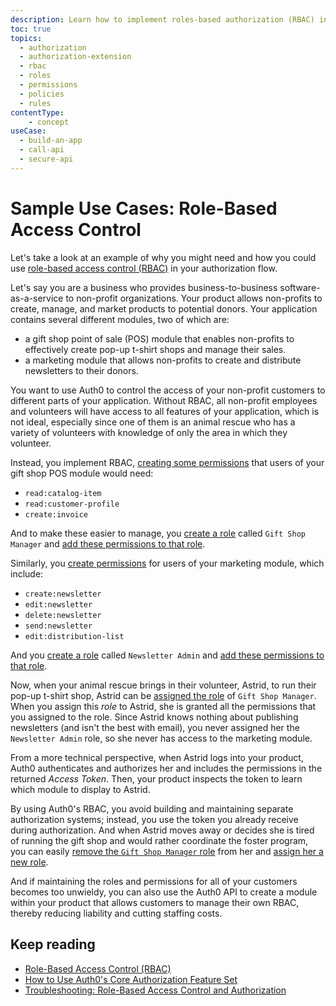 ```yaml
---
description: Learn how to implement roles-based authorization (RBAC) in different scenarios and explore how to use rules with RBAC.
toc: true
topics:
  - authorization
  - authorization-extension
  - rbac
  - roles
  - permissions
  - policies
  - rules
contentType:
    - concept
useCase:
  - build-an-app
  - call-api
  - secure-api
---
```

# Sample Use Cases: Role-Based Access Control

Let's take a look at an example of why you might need and how you could use [role-based access control (RBAC)](/authorization/concepts/rbac) in your authorization flow.

Let's say you are a business who provides business-to-business software-as-a-service to non-profit organizations. Your product allows non-profits to create, manage, and market products to potential donors. Your application contains several different modules, two of which are:

* a gift shop point of sale (POS) module that enables non-profits to effectively create pop-up t-shirt shops and manage their sales.
* a marketing module that allows non-profits to create and distribute newsletters to their donors.

You want to use Auth0 to control the access of your non-profit customers to different parts of your application. Without RBAC, all non-profit employees and volunteers will have access to all features of your application, which is not ideal, especially since one of them is an animal rescue who has a variety of volunteers with knowledge of only the area in which they volunteer.

Instead, you implement RBAC, [creating some permissions](/dashboard/guides/apis/add-permissions-apis) that users of your gift shop POS module would need:

* `read:catalog-item`
* `read:customer-profile`
* `create:invoice`

And to make these easier to manage, you [create a role](/dashboard/guides/roles/create-roles) called `Gift Shop Manager` and [add these permissions to that role](/dashboard/guides/roles/add-permissions-roles).

Similarly, you [create permissions](/dashboard/guides/apis/add-permissions-apis) for users of your marketing module, which include:

* `create:newsletter`
* `edit:newsletter`
* `delete:newsletter`
* `send:newsletter`
* `edit:distribution-list`

And you [create a role](/dashboard/guides/roles/create-roles) called `Newsletter Admin` and [add these permissions to that role](/dashboard/guides/roles/add-permissions-roles).

Now, when your animal rescue brings in their volunteer, Astrid, to run their pop-up t-shirt shop, Astrid can be [assigned the role](/dashboard/guides/users/assign-roles-users) of `Gift Shop Manager`. When you assign this <dfn data-key="role">role</dfn> to Astrid, she is granted all the permissions that you assigned to the role. Since Astrid knows nothing about publishing newsletters (and isn't the best with email), you never assigned her the `Newsletter Admin` role, so she never has access to the marketing module.

From a more technical perspective, when Astrid logs into your product, Auth0 authenticates and authorizes her and includes the permissions in the returned <dfn data-key="access-token">Access Token</dfn>. Then, your product inspects the token to learn which module to display to Astrid.

By using Auth0's RBAC, you avoid building and maintaining separate authorization systems; instead, you use the token you already receive during authorization. And when Astrid moves away or decides she is tired of running the gift shop and would rather coordinate the foster program, you can easily [remove the `Gift Shop Manager` role](/dashboard/guides/users/remove-user-roles) from her and [assign her a new role](/dashboard/guides/users/assign-roles-users).

And if maintaining the roles and permissions for all of your customers becomes too unwieldy, you can also use the Auth0 API to create a module within your product that allows customers to manage their own RBAC, thereby reducing liability and cutting staffing costs.

## Keep reading

- [Role-Based Access Control (RBAC)](/authorization/concepts/rbac)
- [How to Use Auth0's Core Authorization Feature Set](/authorization/guides/how-to)
- [Troubleshooting: Role-Based Access Control and Authorization](/authorization/concepts/troubleshooting)